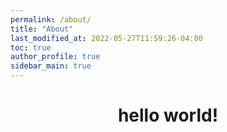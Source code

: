 ```yaml
---
permalink: /about/
title: "About"
last_modified_at: 2022-05-27T11:59:26-04:00
toc: true
author_profile: true
sidebar_main: true
---
```

# <center>hello world!</center>

